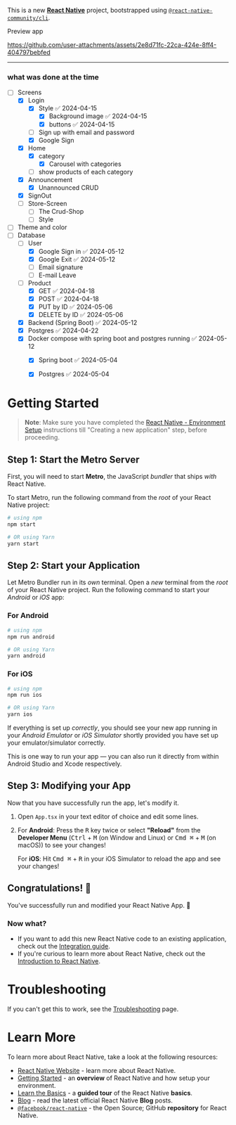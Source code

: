 This is a new [**React Native**](https://reactnative.dev) project, bootstrapped using [`@react-native-community/cli`](https://github.com/react-native-community/cli).

Preview app



https://github.com/user-attachments/assets/2e8d71fc-22ca-424e-8ff4-404797bebfed

----

### what was done at the time 
- [ ] Screens
	- [x] Login
		- [x] Style ✅ 2024-04-15
			- [x] Background image ✅ 2024-04-15
			- [x] buttons ✅ 2024-04-15
		- [ ] Sign up with email and password
		- [x] Google Sign
	- [x] Home 
		- [x] category
			- [x] Carousel with categories
		- [ ] show products of each category
	- [X] Announcement
		- [X] Unannounced CRUD
	- [x] SignOut
	- [ ] Store-Screen
		- [ ] The Crud-Shop
		- [ ] Style
- [ ] Theme and color
- [ ] Database 
	- [ ] User
		- [x] Google Sign in ✅ 2024-05-12
		- [x] Google Exit ✅ 2024-05-12
		- [ ] Email signature
		- [ ] E-mail Leave
	- [ ] Product
		- [x] GET ✅ 2024-04-18
		- [x] POST ✅ 2024-04-18
		- [x] PUT by ID ✅ 2024-05-06
		- [x] DELETE by ID ✅ 2024-05-06
	- [x] Backend (Spring Boot) ✅ 2024-05-12
	- [x] Postgres ✅ 2024-04-22
	- [x] Docker compose with spring boot and postgres running ✅ 2024-05-12
		- [x] Spring boot ✅ 2024-05-04
		- [x] Postgres ✅ 2024-05-04



# Getting Started

>**Note**: Make sure you have completed the [React Native - Environment Setup](https://reactnative.dev/docs/environment-setup) instructions till "Creating a new application" step, before proceeding.

## Step 1: Start the Metro Server

First, you will need to start **Metro**, the JavaScript _bundler_ that ships _with_ React Native.

To start Metro, run the following command from the _root_ of your React Native project:

```bash
# using npm
npm start

# OR using Yarn
yarn start
```

## Step 2: Start your Application

Let Metro Bundler run in its _own_ terminal. Open a _new_ terminal from the _root_ of your React Native project. Run the following command to start your _Android_ or _iOS_ app:

### For Android

```bash
# using npm
npm run android

# OR using Yarn
yarn android
```

### For iOS

```bash
# using npm
npm run ios

# OR using Yarn
yarn ios
```

If everything is set up _correctly_, you should see your new app running in your _Android Emulator_ or _iOS Simulator_ shortly provided you have set up your emulator/simulator correctly.

This is one way to run your app — you can also run it directly from within Android Studio and Xcode respectively.

## Step 3: Modifying your App

Now that you have successfully run the app, let's modify it.

1. Open `App.tsx` in your text editor of choice and edit some lines.
2. For **Android**: Press the <kbd>R</kbd> key twice or select **"Reload"** from the **Developer Menu** (<kbd>Ctrl</kbd> + <kbd>M</kbd> (on Window and Linux) or <kbd>Cmd ⌘</kbd> + <kbd>M</kbd> (on macOS)) to see your changes!

   For **iOS**: Hit <kbd>Cmd ⌘</kbd> + <kbd>R</kbd> in your iOS Simulator to reload the app and see your changes!

## Congratulations! :tada:

You've successfully run and modified your React Native App. :partying_face:

### Now what?

- If you want to add this new React Native code to an existing application, check out the [Integration guide](https://reactnative.dev/docs/integration-with-existing-apps).
- If you're curious to learn more about React Native, check out the [Introduction to React Native](https://reactnative.dev/docs/getting-started).

# Troubleshooting

If you can't get this to work, see the [Troubleshooting](https://reactnative.dev/docs/troubleshooting) page.

# Learn More

To learn more about React Native, take a look at the following resources:

- [React Native Website](https://reactnative.dev) - learn more about React Native.
- [Getting Started](https://reactnative.dev/docs/environment-setup) - an **overview** of React Native and how setup your environment.
- [Learn the Basics](https://reactnative.dev/docs/getting-started) - a **guided tour** of the React Native **basics**.
- [Blog](https://reactnative.dev/blog) - read the latest official React Native **Blog** posts.
- [`@facebook/react-native`](https://github.com/facebook/react-native) - the Open Source; GitHub **repository** for React Native.
